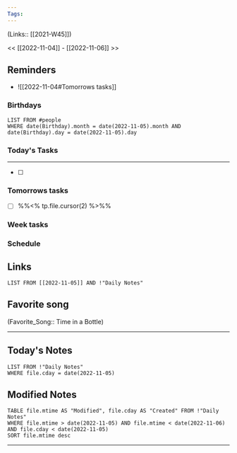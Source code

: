 ```yaml
---
Tags:
---
```

(Links:: [[2021-W45]])

<< [[2022-11-04]] - [[2022-11-06]] >>
## Reminders
- ![[2022-11-04#Tomorrows tasks]]
### Birthdays
```dataview
LIST FROM #people 
WHERE date(Birthday).month = date(2022-11-05).month AND date(Birthday).day = date(2022-11-05).day

```
### Today's Tasks
---
- [ ] 



### Tomorrows tasks
- [ ] %%<% tp.file.cursor(2) %>%%
### Week tasks
### Schedule

## Links
```dataview
LIST FROM [[2022-11-05]] AND !"Daily Notes"
```
## Favorite song
(Favorite_Song:: Time in a Bottle)
___
## Today's Notes
```dataview
LIST FROM !"Daily Notes"
WHERE file.cday = date(2022-11-05)
```
## Modified Notes
```dataview
TABLE file.mtime AS "Modified", file.cday AS "Created" FROM !"Daily Notes" 
WHERE file.mtime > date(2022-11-05) AND file.mtime < date(2022-11-06) AND file.cday < date(2022-11-05)
SORT file.mtime desc
```
___
